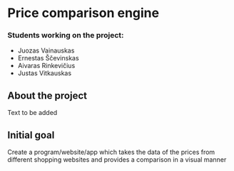 # Price comparison engine
### Students working on the project: 
- Juozas Vainauskas
- Ernestas Ščevinskas
- Aivaras Rinkevičius
- Justas Vitkauskas
## About the project
Text to be added
## Initial goal <!-- this point here is temporarily -->
Create a program/website/app which takes the data of the prices from different shopping websites and provides a comparison in a visual manner
